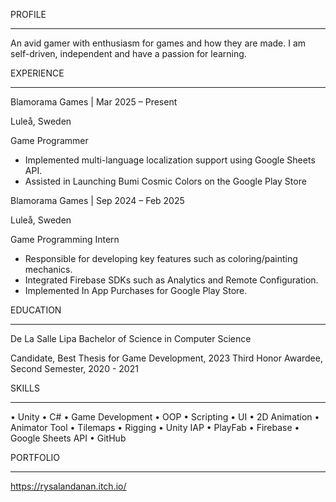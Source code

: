 PROFILE
__________________________________________________________________________________________________________________________________________________________________________________

An avid gamer with enthusiasm for games and how they are made. I am self-driven, independent and have a passion for learning.

EXPERIENCE
__________________________________________________________________________________________________________________________________________________________________________________

Blamorama Games | Mar 2025 – Present

Luleå, Sweden

Game Programmer

  * Implemented multi-language localization support using Google Sheets API.
  * Assisted in Launching Bumi Cosmic Colors on the Google Play Store

Blamorama Games | Sep 2024 – Feb 2025

Luleå, Sweden

Game Programming Intern 

  * Responsible for developing key features such as coloring/painting mechanics.
  * Integrated Firebase SDKs such as Analytics and Remote Configuration.
  * Implemented In App Purchases for Google Play Store.

EDUCATION
__________________________________________________________________________________________________________________________________________________________________________________

De La Salle Lipa
Bachelor of Science in Computer Science

Candidate, Best Thesis for Game Development, 2023
Third Honor Awardee, Second Semester, 2020 - 2021

SKILLS
__________________________________________________________________________________________________________________________________________________________________________________
• Unity • C# • Game Development • OOP • Scripting • UI • 2D Animation • Animator Tool • Tilemaps • Rigging • Unity IAP • PlayFab • Firebase • Google Sheets API • GitHub

PORTFOLIO
__________________________________________________________________________________________________________________________________________________________________________________
https://rysalandanan.itch.io/
